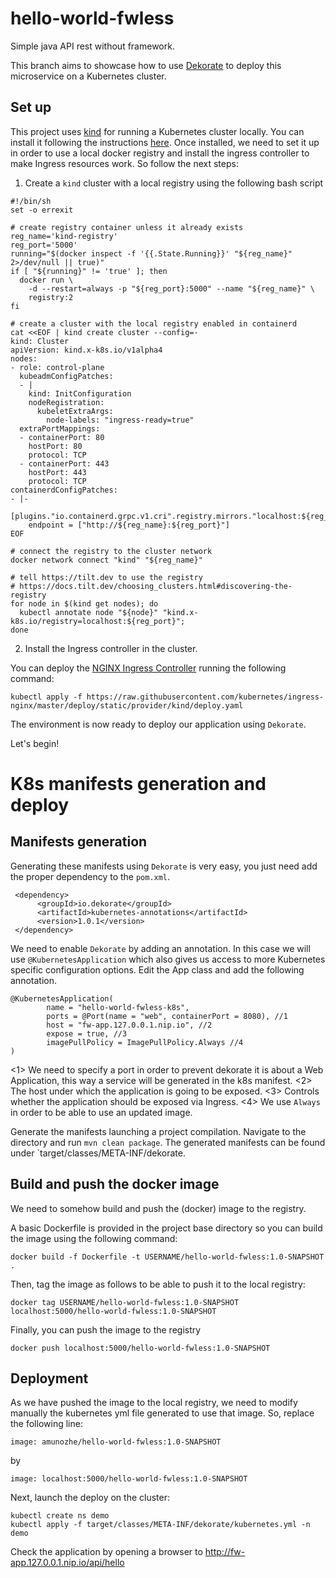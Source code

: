 # hello-world-fwless
Simple java API rest without framework.

This branch aims to showcase how to use [Dekorate](https://github.com/dekorateio/dekorate) to deploy this microservice on a Kubernetes cluster.

## Set up
This project uses [kind](https://kind.sigs.k8s.io/) for running a Kubernetes cluster locally. You can install it following the instructions [here](https://kind.sigs.k8s.io/docs/user/quick-start/#installation).
Once installed, we need to set it up in order to use a local docker registry and install the ingress controller to make Ingress resources work. So follow the next steps:

1.  Create a `kind` cluster with a local registry using the following bash script
```
#!/bin/sh
set -o errexit

# create registry container unless it already exists
reg_name='kind-registry'
reg_port='5000'
running="$(docker inspect -f '{{.State.Running}}' "${reg_name}" 2>/dev/null || true)"
if [ "${running}" != 'true' ]; then
  docker run \
    -d --restart=always -p "${reg_port}:5000" --name "${reg_name}" \
    registry:2
fi

# create a cluster with the local registry enabled in containerd
cat <<EOF | kind create cluster --config=-
kind: Cluster
apiVersion: kind.x-k8s.io/v1alpha4
nodes:
- role: control-plane
  kubeadmConfigPatches:
  - |
    kind: InitConfiguration
    nodeRegistration:
      kubeletExtraArgs:
        node-labels: "ingress-ready=true"
  extraPortMappings:
  - containerPort: 80
    hostPort: 80
    protocol: TCP
  - containerPort: 443
    hostPort: 443
    protocol: TCP
containerdConfigPatches:
- |-
  [plugins."io.containerd.grpc.v1.cri".registry.mirrors."localhost:${reg_port}"]
    endpoint = ["http://${reg_name}:${reg_port}"]
EOF

# connect the registry to the cluster network
docker network connect "kind" "${reg_name}"

# tell https://tilt.dev to use the registry
# https://docs.tilt.dev/choosing_clusters.html#discovering-the-registry
for node in $(kind get nodes); do
  kubectl annotate node "${node}" "kind.x-k8s.io/registry=localhost:${reg_port}";
done
```

2. Install the Ingress controller in the cluster.

You can deploy the [NGINX Ingress Controller](https://github.com/kubernetes/ingress-nginx) running the following command:
```
kubectl apply -f https://raw.githubusercontent.com/kubernetes/ingress-nginx/master/deploy/static/provider/kind/deploy.yaml
```

The environment is now ready to deploy our application using `Dekorate`.

Let's begin!

# K8s manifests generation and deploy
## Manifests generation
Generating these manifests using `Dekorate` is very easy, you just need add the proper dependency to the `pom.xml`.

```
 <dependency>
      <groupId>io.dekorate</groupId>
      <artifactId>kubernetes-annotations</artifactId>
      <version>1.0.1</version>
 </dependency>
```

We need to enable `Dekorate` by adding an annotation. In this case we will use `@KubernetesApplication` which also gives us access to more Kubernetes specific configuration options.
Edit the App class and add the following annotation.

```
@KubernetesApplication(
        name = "hello-world-fwless-k8s",        
        ports = @Port(name = "web", containerPort = 8080), //1
        host = "fw-app.127.0.0.1.nip.io", //2
        expose = true, //3
        imagePullPolicy = ImagePullPolicy.Always //4
)
```
<1> We need to specify a port in order to prevent dekorate it is about a Web Application, this way a service will be generated in the k8s manifest.
<2> The host under which the application is going to be exposed.
<3> Controls whether the application should be exposed via Ingress.
<4> We use `Always` in order to be able to use an updated image.

Generate the manifests launching a project compilation. Navigate to the directory and run `mvn clean package`. The generated manifests can be found under `target/classes/META-INF/dekorate.

## Build and push the docker image
We need to somehow build and push the (docker) image to the registry.

A basic Dockerfile is provided in the project base directory so you can build the image using the following command:
```
docker build -f Dockerfile -t USERNAME/hello-world-fwless:1.0-SNAPSHOT .
```
Then, tag the image as follows to be able to push it to the local registry:
```
docker tag USERNAME/hello-world-fwless:1.0-SNAPSHOT localhost:5000/hello-world-fwless:1.0-SNAPSHOT
```
Finally, you can push the image to the registry
```
docker push localhost:5000/hello-world-fwless:1.0-SNAPSHOT
```

## Deployment

As we have pushed the image to the local registry, we need to modify manually the kubernetes yml file generated to use that image.
So, replace the following line: 
```
image: amunozhe/hello-world-fwless:1.0-SNAPSHOT
```
by
```
image: localhost:5000/hello-world-fwless:1.0-SNAPSHOT
```

Next, launch the deploy on the cluster:

```
kubectl create ns demo
kubectl apply -f target/classes/META-INF/dekorate/kubernetes.yml -n demo
```

Check the application by opening a browser to http://fw-app.127.0.0.1.nip.io/api/hello
